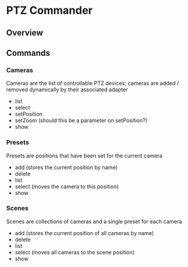# PTZ Commander

## Overview

## Commands


### Cameras

Cameras are the list of controllable PTZ devices; cameras are added / removed dynamically by their associated adapter

- list
- select
- setPosition
- setZoom (should this be a parameter on setPosition?)
- show

### Presets

Presets are positions that have been set for the current camera

- add (stores the current position by name)
- delete
- list
- select (moves the camera to this position)
- show

### Scenes

Scenes are collections of cameras and a single preset for each camera

- add (stores the current position of all cameras by name)
- delete
- list
- select (moves all cameras to the scene position)
- show